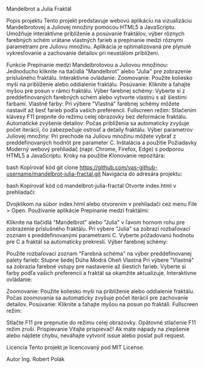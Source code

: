 Mandelbrot a Julia Fraktál

Popis projektu
Tento projekt predstavuje webovú aplikáciu na vizualizáciu Mandelbrotovej a Juliovej množiny pomocou HTML5 a JavaScriptu. Umožňuje interaktívne priblíženie a posúvanie fraktálov, výber rôznych farebných schém vrátane vlastných farieb a prepínanie medzi rôznymi parametrami pre Juliovu množinu. Aplikácia je optimalizovaná pre plynulé vykresľovanie a zachovanie detailov pri neustálom priblížení.

Funkcie
Prepínanie medzi Mandelbrotovou a Juliovou množinou: Jednoducho kliknite na tlačidlá "Mandelbrot" alebo "Julia" pre zobrazenie príslušného fraktálu.
Interaktívne ovládanie:
Zoomovanie: Použite koliesko myši na priblíženie alebo oddialenie fraktálu.
Posúvanie: Kliknite a ťahajte myšou pre posun v rámci fraktálu.
Výber farebnej schémy: Vyberte si z preddefinovaných farebných schém alebo vytvorte vlastnú s až šiestimi farbami.
Vlastné farby: Pri výbere "Vlastná" farebnej schémy môžete nastaviť až šesť farieb podľa vašich preferencií.
Fullscreen režim: Stlačením klávesy F11 prepnite do režimu celej obrazovky bez deformácie fraktálu.
Automatické zvýšenie detailov: Počas priblíženia sa automaticky zvyšuje počet iterácií, čo zabezpečuje ostrosť a detaily fraktálu.
Výber parametrov Juliovej množiny: Pri prechode na Juliovu množinu môžete vybrať z preddefinovaných hodnôt pre parameter C.
Inštalácia a použitie
Požiadavky
Moderný webový prehliadač (napr. Chrome, Firefox, Edge) s podporou HTML5 a JavaScriptu.
Kroky na použitie
Klonovanie repozitára:

bash
Kopírovať kód
git clone https://github.com/vas-github-username/mandelbrot-julia-fractal.git
Navigácia do adresára projektu:

bash
Kopírovať kód
cd mandelbrot-julia-fractal
Otvorte index.html v prehliadači:

Dvojklikom na súbor index.html alebo otvorením v prehliadači cez menu File > Open.
Používanie aplikácie
Prepínanie medzi fraktálmi:

Kliknite na tlačidlá "Mandelbrot" alebo "Julia" v ľavom hornom rohu pre zobrazenie príslušného fraktálu.
Pri výbere "Julia" sa zobrazí rozbaľovací zoznam s preddefinovanými parametrami C. Vyberte požadovanú hodnotu pre C a fraktál sa automaticky prekreslí.
Výber farebnej schémy:

Použite rozbaľovací zoznam "Farebná schéma" na výber preddefinovanej palety farieb:
Stupne šedej
Dúha
Modrá
Oheň
Vlastná
Pri výbere "Vlastná" sa zobrazia farebné vstupy pre nastavenie až šiestich farieb. Vyberte si farby podľa vašich preferencií a fraktál sa okamžite aktualizuje.
Interaktívne ovládanie:

Zoomovanie: Použite koliesko myši na priblíženie alebo oddialenie fraktálu. Počas zoomovania sa automaticky zvyšuje počet iterácií pre zachovanie detailov.
Posúvanie: Kliknite a ťahajte myšou na posun po fraktáli.
Fullscreen režim:

Stlačte F11 pre prepnutie do režimu celej obrazovky. Opätovné stlačenie F11 režim zruší.
Prispievanie
Vitajte prispievač! Ak máte nápady na zlepšenie alebo nájdete chybu, neváhajte vytvoriť issue alebo poslať pull request.

Licencia
Tento projekt je licencovaný pod MIT License.

Autor
Ing. Robert Polák
